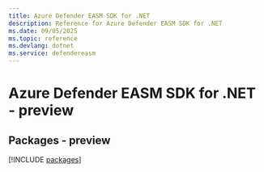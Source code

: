 ```yaml
---
title: Azure Defender EASM SDK for .NET
description: Reference for Azure Defender EASM SDK for .NET
ms.date: 09/05/2025
ms.topic: reference
ms.devlang: dotnet
ms.service: defendereasm
---
```

# Azure Defender EASM SDK for .NET - preview
## Packages - preview
[!INCLUDE [packages](defender-easm-index.md)]